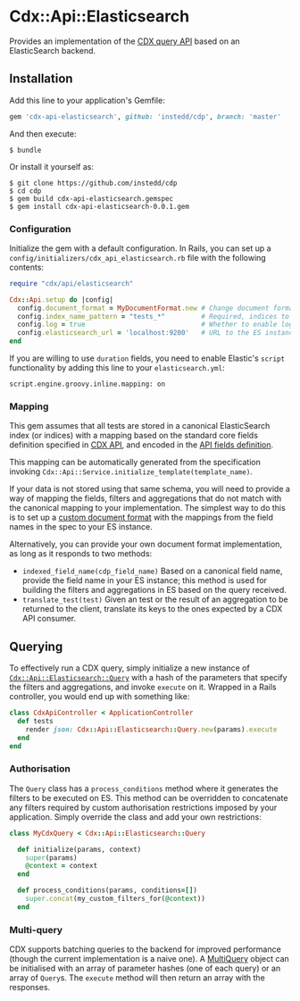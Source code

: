 # Cdx::Api::Elasticsearch

Provides an implementation of the [CDX query API](http://dxapi.org/#/query-events) based on an ElasticSearch backend.

## Installation

Add this line to your application's Gemfile:

```ruby
gem 'cdx-api-elasticsearch', github: 'instedd/cdp', branch: 'master'
```

And then execute:

    $ bundle

Or install it yourself as:

    $ git clone https://github.com/instedd/cdp
    $ cd cdp
    $ gem build cdx-api-elasticsearch.gemspec
    $ gem install cdx-api-elasticsearch-0.0.1.gem

### Configuration

Initialize the gem with a default configuration. In Rails, you can set up a `config/initializers/cdx_api_elasticsearch.rb` file with the following contents:

```ruby
require "cdx/api/elasticsearch"

Cdx::Api.setup do |config|
  config.document_format = MyDocumentFormat.new # Change document format to use a custom class
  config.index_name_pattern = "tests_*"         # Required, indices to query in the ES instance
  config.log = true                             # Whether to enable logging for all queries
  config.elasticsearch_url = 'localhost:9200'   # URL to the ES instance
end
```

If you are willing to use `duration` fields, you need to enable Elastic's `script` functionality by adding this line to your `elasticsearch.yml`:

    script.engine.groovy.inline.mapping: on

### Mapping

This gem assumes that all tests are stored in a canonical ElasticSearch index (or indices) with a mapping based on the standard core fields definition specified in [CDX API](http://dxapi.org/#/event-resource), and encoded in the [API fields definition](config/cdx_api_fields.yml).

This mapping can be automatically generated from the specification invoking `Cdx::Api::Service.initialize_template(template_name)`.

If your data is not stored using that same schema, you will need to provide a way of mapping the fields, filters and aggregations that do not match with the canonical mapping to your implementation. The simplest way to do this is to set up a [custom document format](lib/cdx/api/elasticsearch/custom_document_format.rb) with the mappings from the field names in the spec to your ES instance.

Alternatively, you can provide your own document format implementation, as long as it responds to two methods:

* `indexed_field_name(cdp_field_name)` Based on a canonical field name, provide the field name in your ES instance; this method is used for building the filters and aggregations in ES based on the query received.
* `translate_test(test)` Given an test or the result of an aggregation to be returned to the client, translate its keys to the ones expected by a CDX API consumer.

## Querying

To effectively run a CDX query, simply initialize a new instance of [`Cdx::Api::Elasticsearch::Query`](lib/cdx/api/elasticsearch/query.rb) with a hash of the parameters that specify the filters and aggregations, and invoke `execute` on it. Wrapped in a Rails controller, you would end up with something like:

```ruby
class CdxApiController < ApplicationController
  def tests
    render json: Cdx::Api::Elasticsearch::Query.new(params).execute
  end
end
```

### Authorisation

The `Query` class has a `process_conditions` method where it generates the filters to be executed on ES. This method can be overridden to concatenate any filters required by custom authorisation restrictions imposed by your application. Simply override the class and add your own restrictions:

```ruby
class MyCdxQuery < Cdx::Api::Elasticsearch::Query

  def initialize(params, context)
    super(params)
    @context = context
  end

  def process_conditions(params, conditions=[])
    super.concat(my_custom_filters_for(@context))
  end
```

### Multi-query

CDX supports batching queries to the backend for improved performance (though the current implementation is a naive one). A [MultiQuery](lib/cdx/api/elasticsearch/multi_query.rb) object can be initialised with an array of parameter hashes (one of each query) or an array of `Query`s. The `execute` method will then return an array with the responses.
